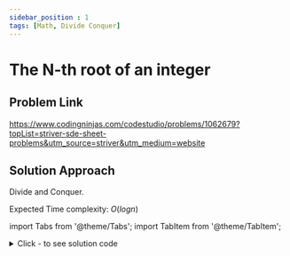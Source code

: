 ```yaml
---
sidebar_position : 1
tags: [Math, Divide Conquer]
---
```


# The N-th root of an integer

## Problem Link
https://www.codingninjas.com/codestudio/problems/1062679?topList=striver-sde-sheet-problems&utm_source=striver&utm_medium=website

## Solution Approach
Divide and Conquer.

Expected Time complexity: $O(logn)$

import Tabs from '@theme/Tabs';
import TabItem from '@theme/TabItem';

<details><summary>Click - to see solution code</summary>

<Tabs>
<TabItem value="cpp" label="C++">

```cpp
#include <bits/stdc++.h>
double findNthRootOfM(int n, long long m) {
    return pow(m, (1.0 / n));
}
```
</TabItem>
</Tabs>

</details>
